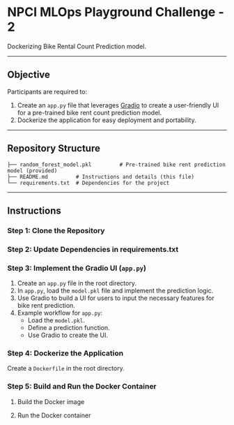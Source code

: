 # NPCI MLOps Playground Challenge - 2

Dockerizing Bike Rental Count Prediction model.

---

## Objective
Participants are required to:
1. Create an `app.py` file that leverages [Gradio](https://gradio.app/) to create a user-friendly UI for a pre-trained bike rent count prediction model.
2. Dockerize the application for easy deployment and portability.

---

## Repository Structure

```
├── random_forest_model.pkl         # Pre-trained bike rent prediction model (provided)
├── README.md         # Instructions and details (this file)
└── requirements.txt  # Dependencies for the project
```

---

## Instructions

### Step 1: Clone the Repository


### Step 2: Update Dependencies in requirements.txt


### Step 3: Implement the Gradio UI (`app.py`)
1. Create an `app.py` file in the root directory.
2. In `app.py`, load the `model.pkl` file and implement the prediction logic.
3. Use Gradio to build a UI for users to input the necessary features for bike rent prediction.
4. Example workflow for `app.py`:
   - Load the `model.pkl`.
   - Define a prediction function.
   - Use Gradio to create the UI.



### Step 4: Dockerize the Application
 Create a `Dockerfile` in the root directory.


### Step 5: Build and Run the Docker Container
1. Build the Docker image

2. Run the Docker container

